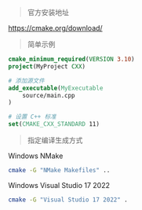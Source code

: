 > 官方安装地址

https://cmake.org/download/

> 简单示例

```cmake
cmake_minimum_required(VERSION 3.10)
project(MyProject CXX)

# 添加源文件
add_executable(MyExecutable
    source/main.cpp
)

# 设置 C++ 标准
set(CMAKE_CXX_STANDARD 11)
```


> 指定编译生成方式

Windows NMake

```bash
cmake -G "NMake Makefiles" ..
```

Windows Visual Studio 17 2022

```bash
cmake -G "Visual Studio 17 2022" .
```
